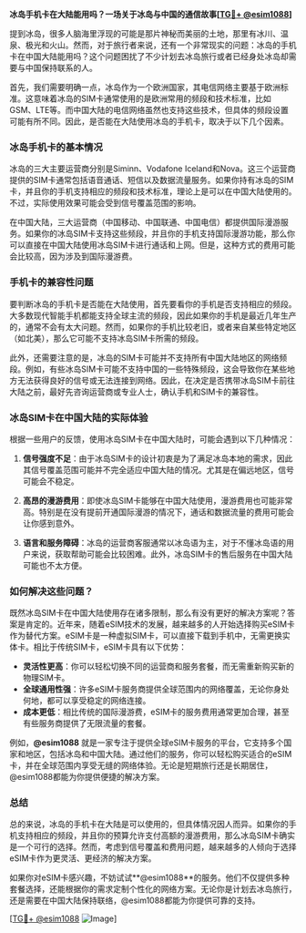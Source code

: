 **冰岛手机卡在大陆能用吗？一场关于冰岛与中国的通信故事[[TG💪+ @esim1088](https://t.me/s/esim1088)]**

提到冰岛，很多人脑海里浮现的可能是那片神秘而美丽的土地，那里有冰川、温泉、极光和火山。然而，对于旅行者来说，还有一个非常现实的问题：冰岛的手机卡在中国大陆能用吗？这个问题困扰了不少计划去冰岛旅行或者已经身处冰岛却需要与中国保持联系的人。

首先，我们需要明确一点，冰岛作为一个欧洲国家，其电信网络主要基于欧洲标准。这意味着冰岛的SIM卡通常使用的是欧洲常用的频段和技术标准，比如GSM、LTE等。而中国大陆的电信网络虽然也支持这些技术，但具体的频段设置可能有所不同。因此，是否能在大陆使用冰岛的手机卡，取决于以下几个因素。

### **冰岛手机卡的基本情况**

冰岛的三大主要运营商分别是Siminn、Vodafone Iceland和Nova。这三个运营商提供的SIM卡通常包括语音通话、短信以及数据流量服务。如果你持有冰岛的SIM卡，并且你的手机支持相应的频段和技术标准，理论上是可以在中国大陆使用的。不过，实际使用效果可能会受到信号覆盖范围的影响。

在中国大陆，三大运营商（中国移动、中国联通、中国电信）都提供国际漫游服务。如果你的冰岛SIM卡支持这些频段，并且你的手机支持国际漫游功能，那么你可以直接在中国大陆使用冰岛SIM卡进行通话和上网。但是，这种方式的费用可能会比较高，因为涉及到国际漫游费。

### **手机卡的兼容性问题**

要判断冰岛的手机卡是否能在大陆使用，首先要看你的手机是否支持相应的频段。大多数现代智能手机都能支持全球主流的频段，因此如果你的手机是最近几年生产的，通常不会有太大问题。然而，如果你的手机比较老旧，或者来自某些特定地区（如北美），那么它可能不支持冰岛SIM卡所需的频段。

此外，还需要注意的是，冰岛的SIM卡可能并不支持所有中国大陆地区的网络频段。例如，有些冰岛SIM卡可能不支持中国的一些特殊频段，这会导致你在某些地方无法获得良好的信号或无法连接到网络。因此，在决定是否携带冰岛SIM卡前往大陆之前，最好先咨询运营商或专业人士，确认手机和SIM卡的兼容性。

### **冰岛SIM卡在中国大陆的实际体验**

根据一些用户的反馈，使用冰岛SIM卡在中国大陆时，可能会遇到以下几种情况：

1. **信号强度不足**：由于冰岛SIM卡的设计初衷是为了满足冰岛本地的需求，因此其信号覆盖范围可能并不完全适应中国大陆的情况。尤其是在偏远地区，信号可能会不稳定。
   
2. **高昂的漫游费用**：即使冰岛SIM卡能够在中国大陆使用，漫游费用也可能非常高。特别是在没有提前开通国际漫游的情况下，通话和数据流量的费用可能会让你感到意外。

3. **语言和服务障碍**：冰岛的运营商客服通常以冰岛语为主，对于不懂冰岛语的用户来说，获取帮助可能会比较困难。此外，冰岛SIM卡的售后服务在中国大陆可能也不太方便。

### **如何解决这些问题？**

既然冰岛SIM卡在中国大陆使用存在诸多限制，那么有没有更好的解决方案呢？答案是肯定的。近年来，随着eSIM技术的发展，越来越多的人开始选择购买eSIM卡作为替代方案。eSIM卡是一种虚拟SIM卡，可以直接下载到手机中，无需更换实体卡。相比于传统SIM卡，eSIM卡具有以下优势：

- **灵活性更高**：你可以轻松切换不同的运营商和服务套餐，而无需重新购买新的物理SIM卡。
- **全球通用性强**：许多eSIM卡服务商提供全球范围内的网络覆盖，无论你身处何地，都可以享受稳定的网络连接。
- **成本更低**：相比传统的国际漫游费，eSIM卡的服务费用通常更加合理，甚至有些服务商提供了无限流量的套餐。

例如，**@esim1088** 就是一家专注于提供全球eSIM卡服务的平台，它支持多个国家和地区，包括冰岛和中国大陆。通过他们的服务，你可以轻松购买适合的eSIM卡，并在全球范围内享受无缝的网络体验。无论是短期旅行还是长期居住，@esim1088都能为你提供便捷的解决方案。

### **总结**

总的来说，冰岛的手机卡在大陆是可以使用的，但具体情况因人而异。如果你的手机支持相应的频段，并且你的预算允许支付高额的漫游费用，那么冰岛SIM卡确实是一个可行的选择。然而，考虑到信号覆盖和费用问题，越来越多的人倾向于选择eSIM卡作为更灵活、更经济的解决方案。

如果你对eSIM卡感兴趣，不妨试试**@esim1088**的服务。他们不仅提供多种套餐选择，还能根据你的需求定制个性化的网络方案。无论你是计划去冰岛旅行，还是需要在中国大陆保持联络，@esim1088都能为你提供可靠的支持。

[[TG💪+ @esim1088](https://t.me/s/esim1088) ![Image](https://i.postimg.cc/4NQfJmqS/Snipaste-2025-05-13-00-14-12.png)]